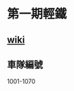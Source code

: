 # 第一期輕鐵
## [wiki](https://hkrail.fandom.com/wiki/%E8%BC%95%E9%90%B5%E7%AC%AC%E4%B8%80%E6%9C%9F%E5%88%97%E8%BB%8A)
## 車隊編號
1001-1070